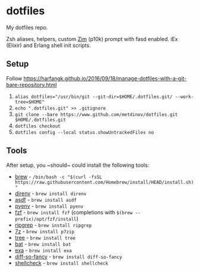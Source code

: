 # dotfiles

My dotfiles repo.

Zsh aliases, helpers, custom [Zim](https://zimfw.sh/docs/install) (p10k) prompt with fasd enabled.
iEx (Elixir) and Erlang shell init scripts.

## Setup

Follow https://harfangk.github.io/2016/09/18/manage-dotfiles-with-a-git-bare-repository.html

1. `alias dotfiles="/usr/bin/git --git-dir=$HOME/.dotfiles.git/ --work-tree=$HOME"`
2. `echo ".dotfiles.git" >> .gitignore`
3. `git clone --bare https://www.github.com/metdinov/dotfiles.git $HOME/.dotfiles.git`
4. `dotfiles checkout`
5. `dotfiles config --local status.showUntrackedFiles no`

## Tools

After setup, you ~should~ could install the following tools:

- [brew](https://brew.sh) - `/bin/bash -c "$(curl -fsSL https://raw.githubusercontent.com/Homebrew/install/HEAD/install.sh)"`
- [direnv](https://direnv.net) - `brew install direnv`
- [asdf](https://github.com/asdf-vm/asdf) - `brew install asdf`
- [pyenv](https://github.com/pyenv/pyenv) - `brew install pyenv`
- [fzf](https://github.com/junegunn/fzf) - `brew install fzf` (completions with `$(brew --prefix)/opt/fzf/install`)
- [ripgrep](https://github.com/BurntSushi/ripgrep) - `brew install ripgrep`
- [7z](https://github.com/jinfeihan57/p7zip) - `brew install p7zip`
- [tree](http://mama.indstate.edu/users/ice/tree/) - `brew install tree`
- [bat](https://github.com/sharkdp/bat) - `brew install bat`
- [exa](https://the.exa.website) - `brew install exa`
- [diff-so-fancy](https://github.com/so-fancy/diff-so-fancy) - `brew install diff-so-fancy`
- [shellcheck](https://github.com/koalaman/shellcheck) - `brew install shellcheck`
